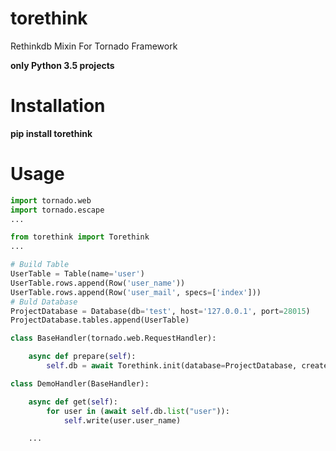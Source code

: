 # torethink

Rethinkdb Mixin For Tornado Framework 

**only Python 3.5 projects**

# Installation

**pip install torethink**


# Usage

```python
import tornado.web
import tornado.escape
...

from torethink import Torethink
...

# Build Table
UserTable = Table(name='user')
UserTable.rows.append(Row('user_name'))
UserTable.rows.append(Row('user_mail', specs=['index']))
# Buld Database
ProjectDatabase = Database(db='test', host='127.0.0.1', port=28015)
ProjectDatabase.tables.append(UserTable)

class BaseHandler(tornado.web.RequestHandler):

    async def prepare(self):
        self.db = await Torethink.init(database=ProjectDatabase, create_structure=True)

class DemoHandler(BaseHandler):

    async def get(self):
        for user in (await self.db.list("user")):
            self.write(user.user_name)

    ...
```